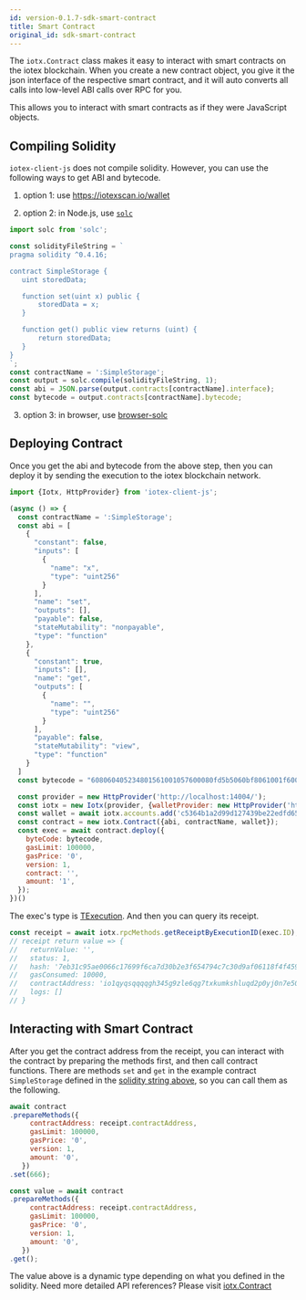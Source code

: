 ```yaml
---
id: version-0.1.7-sdk-smart-contract
title: Smart Contract
original_id: sdk-smart-contract
---
```


The `iotx.Contract` class makes it easy to interact with smart contracts on the iotex blockchain. When you create a new contract object, you give it the json interface of the respective smart contract, and it will auto converts all calls into low-level ABI calls over RPC for you.

This allows you to interact with smart contracts as if they were JavaScript objects.

## Compiling Solidity

`iotex-client-js` does not compile solidity. However, you can use the following ways to get ABI and bytecode.

1. option 1: use https://iotexscan.io/wallet

2. option 2: in Node.js, use [`solc`](https://www.npmjs.com/package/solc)

```js
import solc from 'solc';

const solidityFileString = `
pragma solidity ^0.4.16;

contract SimpleStorage {
   uint storedData;

   function set(uint x) public {
       storedData = x;
   }

   function get() public view returns (uint) {
       return storedData;
   }
}
`;
const contractName = ':SimpleStorage';
const output = solc.compile(solidityFileString, 1);
const abi = JSON.parse(output.contracts[contractName].interface);
const bytecode = output.contracts[contractName].bytecode;
```

3. option 3: in browser, use [browser-solc](https://www.npmjs.com/package/browser-solc)

## Deploying Contract

Once you get the abi and bytecode from the above step, then you can deploy it by sending the execution to the iotex blockchain network.

```js
import {Iotx, HttpProvider} from 'iotex-client-js';

(async () => {
  const contractName = ':SimpleStorage';
  const abi = [
    {
      "constant": false,
      "inputs": [
        {
          "name": "x",
          "type": "uint256"
        }
      ],
      "name": "set",
      "outputs": [],
      "payable": false,
      "stateMutability": "nonpayable",
      "type": "function"
    },
    {
      "constant": true,
      "inputs": [],
      "name": "get",
      "outputs": [
        {
          "name": "",
          "type": "uint256"
        }
      ],
      "payable": false,
      "stateMutability": "view",
      "type": "function"
    }
  ]
  const bytecode = "608060405234801561001057600080fd5b5060bf8061001f6000396000f30060806040526004361060485763ffffffff7c010000000000000000000000000000000000000000000000000000000060003504166360fe47b18114604d5780636d4ce63c146064575b600080fd5b348015605857600080fd5b5060626004356088565b005b348015606f57600080fd5b506076608d565b60408051918252519081900360200190f35b600055565b600054905600a165627a7a723058208236d8b2917002adfa862bbd8ea837cd90c6d76c5f0d7e1a0a7549faece1559f0029"

  const provider = new HttpProvider('http://localhost:14004/');
  const iotx = new Iotx(provider, {walletProvider: new HttpProvider('http://localhost:4004/api/wallet-core/')});
  const wallet = await iotx.accounts.add('c5364b1a2d99d127439be22edfd657889981e9ba4d6d18fe8eca489d48485371efcb2400');
  const contract = new iotx.Contract({abi, contractName, wallet});
  const exec = await contract.deploy({
    byteCode: bytecode,
    gasLimit: 100000,
    gasPrice: '0',
    version: 1,
    contract: '',
    amount: '1',
  });
})()
```

The exec's type is [TExecution](https://docs.iotex.io/docs/iotex-client-js#texecution). And then you can query its receipt.

```js
const receipt = await iotx.rpcMethods.getReceiptByExecutionID(exec.ID);
// receipt return value => {
//   returnValue: '',
//   status: 1,
//   hash: '7eb31c95ae0066c17699f6ca7d30b2e3f654794c7c30d9af06118f4f459f56ae',
//   gasConsumed: 10000,
//   contractAddress: 'io1qyqsqqqqgh345g9zle6qg7txkumkshluqd2p0yj0n7e50m',
//   logs: []
// }
```

## Interacting with Smart Contract

After you get the contract address from the receipt, you can interact with the contract by preparing the methods first, and then call contract functions.
There are methods `set` and `get` in the example contract `SimpleStorage` defined in the [solidity string above](#compiling-solidity), so you can call them as the following.

```js
await contract
.prepareMethods({
     contractAddress: receipt.contractAddress,
     gasLimit: 100000,
     gasPrice: '0',
     version: 1,
     amount: '0',
   })
.set(666);

const value = await contract
.prepareMethods({
     contractAddress: receipt.contractAddress,
     gasLimit: 100000,
     gasPrice: '0',
     version: 1,
     amount: '0',
   })
.get();
```
The value above is a dynamic type depending on what you defined in the solidity. Need more detailed API references? Please visit [iotx.Contract](/docs/iotex-client-js#contract)
